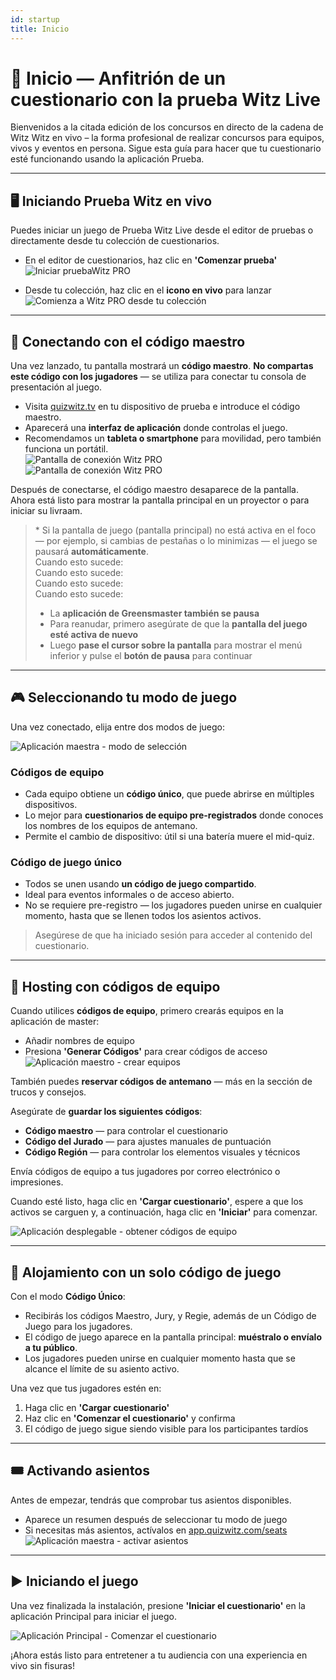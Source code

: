 ```yaml
---
id: startup
title: Inicio
---
```


# 🚀 Inicio — Anfitrión de un cuestionario con la prueba Witz Live

Bienvenidos a la citada edición de los concursos en directo de la cadena de Witz Witz en vivo – la forma profesional de realizar concursos para equipos, vivos y eventos en persona. Sigue esta guía para hacer que tu cuestionario esté funcionando usando la aplicación Prueba.

---

## 🖥️ Iniciando Prueba Witz en vivo

Puedes iniciar un juego de Prueba Witz Live desde el editor de pruebas o directamente desde tu colección de cuestionarios.

- En el editor de cuestionarios, haz clic en **'Comenzar prueba'**\
  ![Iniciar pruebaWitz PRO](/images/start-quizwitz-pro.png)

- Desde tu colección, haz clic en el **icono en vivo** para lanzar\
  ![Comienza a Witz PRO desde tu colección](/images/start-quizwitz-live.png)

---

## 🔐 Conectando con el código maestro

Una vez lanzado, tu pantalla mostrará un **código maestro**. **No compartas este código con los jugadores** — se utiliza para conectar tu consola de presentación al juego.

- Visita [quizwitz.tv](https://quizwitz.tv) en tu dispositivo de prueba e introduce el código maestro.
- Aparecerá una **interfaz de aplicación** donde controlas el juego.
- Recomendamos un **tableta o smartphone** para movilidad, pero también funciona un portátil.\
  ![Pantalla de conexión Witz PRO](/images/quizwitz-pro-connect-token.png)\
  ![Pantalla de conexión Witz PRO](/images/quizwitz-pro-connect-token.png)

Después de conectarse, el código maestro desaparece de la pantalla. Ahora está listo para mostrar la pantalla principal en un proyector o para iniciar su livraam.

> \* Si la pantalla de juego (pantalla principal) no está activa en el foco — por ejemplo, si cambias de pestañas o lo minimizas — el juego se pausará **automáticamente**.\
> Cuando esto sucede:\
> Cuando esto sucede:\
> Cuando esto sucede:\
> Cuando esto sucede:
>
> - La **aplicación de Greensmaster también se pausa**
> - Para reanudar, primero asegúrate de que la **pantalla del juego esté activa de nuevo**
> - Luego **pase el cursor sobre la pantalla** para mostrar el menú inferior y pulse el **botón de pausa** para continuar

---

## 🎮 Seleccionando tu modo de juego

Una vez conectado, elija entre dos modos de juego:

![Aplicación maestra - modo de selección](/images/quizmaster-app-select-mode.png)

### Códigos de equipo

- Cada equipo obtiene un **código único**, que puede abrirse en múltiples dispositivos.
- Lo mejor para **cuestionarios de equipo pre-registrados** donde conoces los nombres de los equipos de antemano.
- Permite el cambio de dispositivo: útil si una batería muere el mid-quiz.

### Código de juego único

- Todos se unen usando **un código de juego compartido**.
- Ideal para eventos informales o de acceso abierto.
- No se requiere pre-registro — los jugadores pueden unirse en cualquier momento, hasta que se llenen todos los asientos activos.

> Asegúrese de que ha iniciado sesión para acceder al contenido del cuestionario.

---

## 👥 Hosting con códigos de equipo

Cuando utilices **códigos de equipo**, primero crearás equipos en la aplicación de master:

- Añadir nombres de equipo
- Presiona **'Generar Códigos'** para crear códigos de acceso\
  ![Aplicación maestro - crear equipos](/images/quizmaster-app-create-teams.png)

También puedes **reservar códigos de antemano** — más en la sección de trucos y consejos.

Asegúrate de **guardar los siguientes códigos**:

- **Código maestro** — para controlar el cuestionario
- **Código del Jurado** — para ajustes manuales de puntuación
- **Código Región** — para controlar los elementos visuales y técnicos

Envía códigos de equipo a tus jugadores por correo electrónico o impresiones.

Cuando esté listo, haga clic en **'Cargar cuestionario'**, espere a que los activos se carguen y, a continuación, haga clic en **'Iniciar'** para comenzar.

![Aplicación desplegable - obtener códigos de equipo](/images/quizmaster-app-create-teams2.png)

---

## 👤 Alojamiento con un solo código de juego

Con el modo **Código Único**:

- Recibirás los códigos Maestro, Jury, y Regie, además de un Código de Juego para los jugadores.
- El código de juego aparece en la pantalla principal: **muéstralo o envíalo a tu público**.
- Los jugadores pueden unirse en cualquier momento hasta que se alcance el límite de su asiento activo.

Una vez que tus jugadores estén en:

1. Haga clic en **'Cargar cuestionario'**
2. Haz clic en **'Comenzar el cuestionario'** y confirma
3. El código de juego sigue siendo visible para los participantes tardíos

---

## 🎟️ Activando asientos

Antes de empezar, tendrás que comprobar tus asientos disponibles.

- Aparece un resumen después de seleccionar tu modo de juego
- Si necesitas más asientos, actívalos en [app.quizwitz.com/seats](https://app.quizwitz.com/seats)\
  ![Aplicación maestra - activar asientos](/images/quizmaster-app-seats.png)

---

## ▶️ Iniciando el juego

Una vez finalizada la instalación, presione **'Iniciar el cuestionario'** en la aplicación Principal para iniciar el juego.

![Aplicación Principal - Comenzar el cuestionario](/images/quizmaster-app-start-quiz.png)

¡Ahora estás listo para entretener a tu audiencia con una experiencia en vivo sin fisuras!
